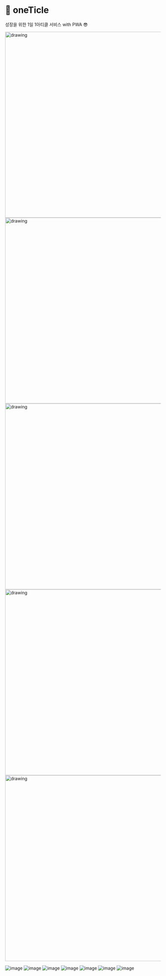 # 🌱 oneTicle 
성장을 위한 1일 1아티클 서비스 with PWA 😎

<img src="https://user-images.githubusercontent.com/22907830/103140063-95f2a000-4725-11eb-9097-f2ad625b138f.gif" alt="drawing" height="600"/><img src="https://user-images.githubusercontent.com/22907830/103140084-c0445d80-4725-11eb-92c8-39024ef16daa.gif" alt="drawing" height="600"/><img src="https://user-images.githubusercontent.com/22907830/103140092-d520f100-4725-11eb-8b50-7965eb8345b8.gif" alt="drawing" height="600"/><img src="https://user-images.githubusercontent.com/22907830/103140087-cdf9e300-4725-11eb-8026-0f525f495209.gif" alt="drawing" height="600"/><img src="https://user-images.githubusercontent.com/22907830/103140133-452f7700-4726-11eb-81e8-d8b4411e8554.gif" alt="drawing" height="600"/>



![image](https://media.vlpt.us/images/moseok/post/33282b11-69ee-4c98-b961-c00831378c74/%EC%9B%B9%201920%20%E2%80%93%201@2x.png)
![image](https://media.vlpt.us/images/moseok/post/13634179-4089-4f79-87d6-d08020e80e52/%EC%9B%B9%201920%20%E2%80%93%204@2x.png)
![image](https://media.vlpt.us/images/moseok/post/6f4df4f9-34dd-4d89-b361-4a2f8bf7fe38/%EC%9B%B9%201920%20%E2%80%93%205@2x.png)
![image](https://media.vlpt.us/images/moseok/post/efcc7a30-6125-4f70-9aeb-a2c733cd557d/%EC%9B%B9%201920%20%E2%80%93%206@2x.png)
![image](https://media.vlpt.us/images/moseok/post/12843465-5405-43c0-a85f-093a38ec08c2/%EC%9B%B9%201920%20%E2%80%93%207@2x.png)
![image](https://media.vlpt.us/images/moseok/post/7207ff51-2631-4ab1-9271-1810067b5187/%EC%9B%B9%201920%20%E2%80%93%208@2x.png)
![image](https://media.vlpt.us/images/moseok/post/20c9d516-d94b-4710-9dec-9dedcb5a3437/%EC%9B%B9%201920%20%E2%80%93%2012@2x.png)
